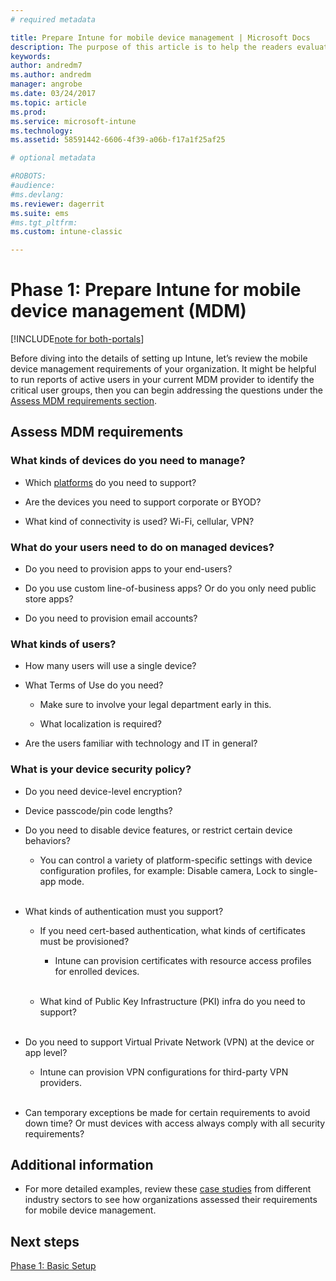 ```yaml
---
# required metadata

title: Prepare Intune for mobile device management | Microsoft Docs
description: The purpose of this article is to help the readers evaluate their business and technical requirements before migrating to Intune.
keywords:
author: andredm7
ms.author: andredm
manager: angrobe
ms.date: 03/24/2017
ms.topic: article
ms.prod:
ms.service: microsoft-intune
ms.technology:
ms.assetid: 58591442-6606-4f39-a06b-f17a1f25af25

# optional metadata

#ROBOTS:
#audience:
#ms.devlang:
ms.reviewer: dagerrit
ms.suite: ems
#ms.tgt_pltfrm:
ms.custom: intune-classic

---
```


# Phase 1: Prepare Intune for mobile device management (MDM)

[!INCLUDE[note for both-portals](../includes/note-for-both-portals.md)]

Before diving into the details of setting up Intune, let’s review the mobile device management requirements of your organization. It might be helpful to run reports of active users in your current MDM provider to identify the critical user groups, then you can begin addressing the questions under the [Assess MDM requirements section](/intune-classic/plan-design/migration-phase1-prepare-intune-for-mobile-device-management#assess-mdm-requirements).

## Assess MDM requirements

### What kinds of devices do you need to manage?

-   Which [platforms](/intune-classic/get-started/supported-mobile-devices-and-computers) do you need to support?

-   Are the devices you need to support corporate or BYOD?

-   What kind of connectivity is used? Wi-Fi, cellular, VPN?

### What do your users need to do on managed devices?

-   Do you need to provision apps to your end-users?

-   Do you use custom line-of-business apps? Or do you only need public store apps?

-   Do you need to provision email accounts?

### What kinds of users?

-   How many users will use a single device?

-   What Terms of Use do you need?

    -   Make sure to involve your legal department early in this.

    -   What localization is required?

-   Are the users familiar with technology and IT in general?

### What is your device security policy?

-   Do you need device-level encryption?

-   Device passcode/pin code lengths?

-   Do you need to disable device features, or restrict certain device behaviors?

    -   You can control a variety of platform-specific settings with device configuration profiles, for example: Disable camera, Lock to single-app mode.
<br></br>
-   What kinds of authentication must you support?

    -   If you need cert-based authentication, what kinds of certificates must be provisioned?

        -   Intune can provision certificates with resource access profiles for enrolled devices.
<br></br>
    -   What kind of Public Key Infrastructure (PKI) infra do you need to support?
<br></br>
-   Do you need to support Virtual Private Network (VPN) at the device or app level?

    -   Intune can provision VPN configurations for third-party VPN providers.
<br></br>
-   Can temporary exceptions be made for certain requirements to avoid down time? Or must devices with access always comply with all security requirements?

## Additional information

-   For more detailed examples, review these [case studies](https://customers.microsoft.com/story/mwh-global-now-part-of-stantec-secures-mobile-devices-with-intune) from different industry sectors to see how organizations assessed their requirements for mobile device management.

## Next steps

[Phase 1: Basic Setup](/intune-classic/plan-design/migration-phase1-basic-setup)
